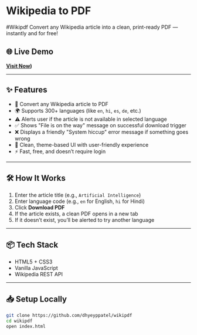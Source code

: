 # Wikipedia to PDF
#Wikipdf
Convert any Wikipedia article into a clean, print-ready PDF — instantly and for free!

## 🌐 Live Demo

**[Visit Now](https://dhyeyppatel.github.io/Wikipdf/))**  

---

## ✨ Features

- 📄 Convert any Wikipedia article to PDF
- 🌍 Supports 300+ languages (like `en`, `hi`, `es`, `de`, etc.)
- ⚠️ Alerts user if the article is not available in selected language
- ✅ Shows "File is on the way" message on successful download trigger
- ❌ Displays a friendly "System hiccup" error message if something goes wrong
- 🎨 Clean, theme-based UI with user-friendly experience
- ⚡ Fast, free, and doesn’t require login

---

## 🛠️ How It Works

1. Enter the article title (e.g., `Artificial Intelligence`)
2. Enter language code (e.g., `en` for English, `hi` for Hindi)
3. Click **Download PDF**
4. If the article exists, a clean PDF opens in a new tab
5. If it doesn’t exist, you’ll be alerted to try another language

---

## 📦 Tech Stack

- HTML5 + CSS3
- Vanilla JavaScript
- Wikipedia REST API  
---

## 📥 Setup Locally

```bash
git clone https://github.com/dhyeyppatel/wikipdf
cd wikipdf
open index.html
